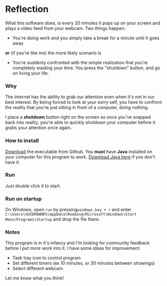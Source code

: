 # Reflection

What this software does, is every 20 minutes it pops up on your screen and plays a video feed from your webcam. Two things happen:

-  You're doing work and you simply take a break for a minute until it goes away

**or** (if you're like me) the more likely scenario is

- You're suddenly confronted with the simple realization that you're completely wasting your time. You press the "shutdown" button, and go on living your life.

### Why
The internet has the ability to grab our attention even when it's not in our best interest. By being forced to look at your sorry self, you have to confront the reality that you're just sitting in front of a computer, doing nothing. 

I place a **shutdown** button right on the screen so once you've snapped back into reality, you're able to quickly shutdown your computer before it grabs your attention once again.

### How to install
[Download](https://github.com/JBarna/Reflection/releases/download/2016.1/Reflection.jar) the executable from Github. You **must** have **Java** installed on your computer for this program to work. [Download Java here](https://java.com/en/download/) if you don't have it.

### Run
Just double click it to start. 

### Run on startup
On Windows, open `run` by pressing`windows_key + r` and enter `C:\Users\%USERNAME%\AppData\Roaming\Microsoft\Windows\Start Menu\Programs\Startup` and drop the file there.

### Notes
This program is in it's infancy and I'm looking for community feedback before I put more work into it. I have some ideas for improvement:

* Task tray icon to control program
* Set different timers (ex 10 minutes, or 30 minutes between showings)
* Select different webcam. 

Let me know what you think!

